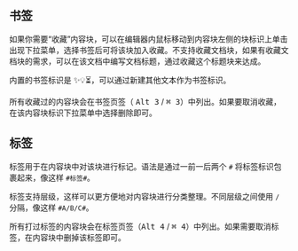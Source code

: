 ## 书签

如果你需要“收藏”内容块，可以在编辑器内鼠标移动到内容块左侧的块标识上单击出现下拉菜单，选择书签后可将该块加入收藏。不支持收藏文档块，如果有收藏文档块的需求，可以在该文档中编写文档标题，通过收藏这个标题块来达成。

内置的书签标识是 ✨💡️⏳，可以通过新建其他文本作为书签标识。

所有收藏过的内容块会在书签页签（ <kbd>Alt 3</kbd> / <kbd>⌘ 3</kbd>）中列出。如果要取消收藏，在该内容块标识下拉菜单中选择删除即可。

## 标签

标签用于在内容块中对该块进行标记。语法是通过一前一后两个 `#` 将标签标识包裹起来，像这样 `#标签#`。

标签支持层级，这样可以更方便地对内容块进行分类整理。不同层级之间使用 `/` 分隔，像这样 `#A/B/C#`。

所有打过标签的内容块会在标签页签（<kbd>Alt 4</kbd> / <kbd>⌘ 4</kbd>）中列出。如果需要取消标签，在内容块中删掉该标签即可。
